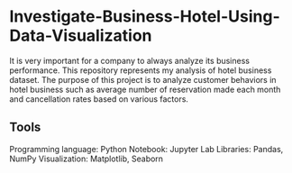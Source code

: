 # Investigate-Business-Hotel-Using-Data-Visualization
It is very important for a company to always analyze its business performance. This repository represents my analysis of hotel business dataset. The purpose of this project is to analyze customer behaviors in hotel business such as average number of reservation made each month and cancellation rates based on various factors.
## Tools
Programming language: Python
Notebook: Jupyter Lab
Libraries: Pandas, NumPy
Visualization: Matplotlib, Seaborn
